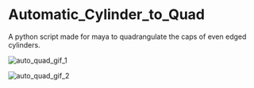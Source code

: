 # Automatic_Cylinder_to_Quad

A python script made for maya to quadrangulate the caps of even edged cylinders.

![auto_quad_gif_1](https://github.com/themichaelfischer/Automatic_Cylinder_to_Quad/assets/79065779/f37d6c94-ab12-4bc6-a793-175ddc88af13)

![auto_quad_gif_2](https://github.com/themichaelfischer/Automatic_Cylinder_to_Quad/assets/79065779/7f6c8eff-dd3a-4a53-bb01-cbe9c7735919)
